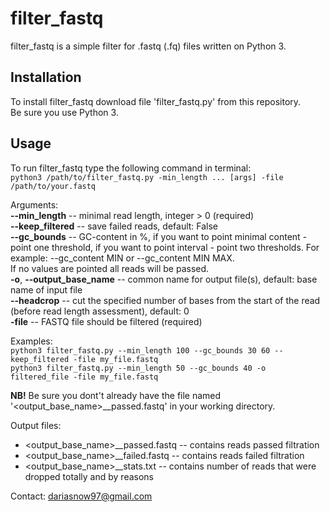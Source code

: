 # filter_fastq

filter_fastq is a simple filter for .fastq (.fq) files written on Python 3.

## Installation  
To install filter_fastq download file 'filter_fastq.py' from this repository.  
Be sure you use Python 3.

## Usage
To run filter_fastq type the following command in terminal:  
    ```python3 /path/to/filter_fastq.py -min_length ... [args] -file /path/to/your.fastq```    
    
Arguments:   
     **--min_length** -- minimal read length, integer > 0 (required)  
     **--keep_filtered** -- save failed reads, default: False  
     **--gc_bounds** -- GC-content in %, if you want to point minimal content - point one threshold,
     if you want to point interval - point two thresholds. For example: --gc_content MIN or --gc_content MIN MAX.  
     If no values are pointed all reads will be passed.  
    **-o**, **--output_base_name** -- common name for output file(s), default: base name of input file  
    **--headcrop** -- cut the specified number of bases from the start of the read (before read length assessment), default: 0  
    **-file** -- FASTQ file should be filtered (required)  
    
Examples:  
    ```python3 filter_fastq.py --min_length 100 --gc_bounds 30 60 --keep_filtered -file my_file.fastq```  
    ```python3 filter_fastq.py --min_length 50 --gc_bounds 40 -o filtered_file -file my_file.fastq```  
    
**NB!** Be sure you dont't already have the file named '<output_base_name>__passed.fastq' in your working directory.   

Output files:
- <output_base_name>__passed.fastq -- contains reads passed filtration
- <output_base_name>__failed.fastq -- contains reads failed filtration   
- <output_base_name>__stats.txt -- contains number of reads that were dropped totally and by reasons

Contact: dariasnow97@gmail.com
    
